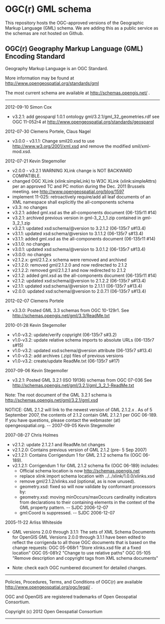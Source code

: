 OGC(r) GML schema
======================================================================

This repository hosts the OGC-approved versions of the Geographic Markup Language (GML) schema. We are adding this as a public service as the schemas are not hosted on Github.

OGC(r) Geography Markup Language (GML) Encoding Standard
-----------------------------------------------------------------------

Geography Markup Language is an OGC Standard.

More information may be found at
 http://www.opengeospatial.org/standards/gml

The most current schema are available at http://schemas.opengis.net/ .

-----------------------------------------------------------------------

2012-09-10  Simon Cox
  + v3.2.1: add geosparql 1.0.1 ontology gml/3.2.1/gml_32_geometries.rdf
            see OGC 11-052r4 at http://www.opengeospatial.org/standards/geosparql

2012-07-30  Clemens Portele, Claus Nagel
  * v3.0.0 - v3.1.1: Change smil20.xsd to use http://www.w3.org/2001/xml.xsd
  and remove the modified smil/xml-mod.xsd.

2012-07-21  Kevin Stegemoller
  * v2.0.0 - v3.2.1 WARNING XLink change is NOT BACKWARD COMPATIBLE.
  * changed OGC XLink (xlink:simpleLink) to W3C XLink (xlink:simpleAttrs)
  per an approved TC and PC motion during the Dec. 2011 Brussels meeting.
  see http://www.opengeospatial.org/blog/1597
  * implement 11-025: retroactively require/add all leaf documents of an
  XML namespace shall explicitly <include/> the all-components schema
  * v3.3: no changes
  * v3.2.1: added gml.xsd as the all-components document (06-135r11 #14)
  * v3.2.1: archived previous version in gml-3_2_1_1.zip contained in gml-3_2_1.zip
  * v3.2.1: updated xsd:schema/@version to 3.2.1.2 (06-135r7 s#13.4)
  * v3.1.1: updated xsd:schema/@version to 3.1.1.2 (06-135r7 s#13.4)
  * v3.1.1: added gml.xsd as the all-components document (06-135r11 #14)
  * v3.1.0: no changes
  * v3.0.1: updated xsd:schema/@version to 3.0.1.2 (06-135r7 s#13.4)
  * v3.0.0: no changes
  * v2.1.2.x: gml/2.1.2.x schema were removed and archived
  * v2.1.2.0: removed gml/2.1.2.0 and now redirected to 2.1.2
  * v2.1.2.2: removed gml/2.1.2.1 and now redirected to 2.1.2
  * v2.1.2: added gml.xsd as the all-components document (06-135r11 #14)
  * v2.1.2: updated xsd:schema/@version to 2.1.2.2 (06-135r7 s#13.4)
  * v2.1.1: updated xsd:schema/@version to 2.1.1.1 (06-135r7 s#13.4)
  * v2.0.0: updated xsd:schema/@version to 2.0.7.1 (06-135r7 s#13.4)

2012-02-07  Clemens Portele
  * v3.3.0: Posted GML 3.3 schemas from OGC 10-129r1.
	  See http://schemas.opengis.net/gml/3.3/ReadMe.txt

2010-01-28  Kevin Stegemoller
  * v1.0-v3.2: update/verify copyright (06-135r7 s#3.2)
  * v1.0-v3.2: update relative schema imports to absolute URLs (06-135r7 s#15)
  * v1.0-v3.2: updated xsd:schema/@version attribute (06-135r7 s#13.4)
  * v1.0-v3.2: add archives (.zip) files of previous versions
  * v1.0-v3.2: create/update ReadMe.txt (06-135r7 s#17)

2007-09-06  Kevin Stegemoller
  * v3.2.1: Posted GML 3.2.1 (ISO 19136) schemas from OGC 07-036
    See http://schemas.opengis.net/gml/3.2.1/gml_3_2_1-ReadMe.txt

  Note: The root document of the GML 3.2.1 schema is 
    http://schemas.opengis.net/gml/3.2.1/gml.xsd

NOTICE: GML 2.1.2 will link to the newest version of GML 2.1.2.x .  As
of 5 September 2007, the contents of 2.1.2 contain GML 2.1.2.1 per OGC
06-189.  If you have questions, please contact the webmaster (at)
opengeospatial.org. -- 2007-09-05  Kevin Stegemoller

2007-08-27  Chris Holmes
  * v2.1.2: update 2.1.2.1 and ReadMe.txt changes
  * v2.1.2.0: Contains previous version of GML 2.1.2 (pre- 5 Sep 2007)
  * v2.1.2.1: Contains Corrigendum 1 for GML 2.1.2 schema fix (OGC 06-189).
  * v2.1.2.1: Corrigendum 1 for GML 2.1.2 schema fix (OGC 06-189) includes:
    + Official schema location is now http://schemas.opengis.net
    + replace xlink import schema location with ../../xlink/1.0.0/xlinks.xsd
    + remove gml/2.1.2/xlinks.xsd (optional, as is now unused).
    + geometry.xsd: fixed so will now validate by conformant processors by:
    + geometry.xsd: moving minOccurs/maxOccurs cardinality indicators from
      <element> declarations to their containing <sequence> elements in the
      context of the GML property pattern. -- SJDC 2006-12-07
    + gml:Coord is suppressed. -- SJDC 2006-12-07

2005-11-22  Arliss Whiteside
  * GML versions 2.0.0 through 3.1.1: The sets of XML Schema Documents for
    OpenGIS GML Versions 2.0.0 through 3.1.1 have been edited to reflect the
    corrigenda to all those OGC documents that is based on the change requests: 
    OGC 05-068r1 "Store xlinks.xsd file at a fixed location"
    OGC 05-081r2 "Change to use relative paths"
    OGC 05-105 "Remove description and copyright tags from XML schema documents"
 
  * Note: check each OGC numbered document for detailed changes.

-----------------------------------------------------------------------

Policies, Procedures, Terms, and Conditions of OGC(r) are available
  http://www.opengeospatial.org/ogc/legal/ .

OGC and OpenGIS are registered trademarks of Open Geospatial Consortium.

Copyright (c) 2012 Open Geospatial Consortium

-----------------------------------------------------------------------

